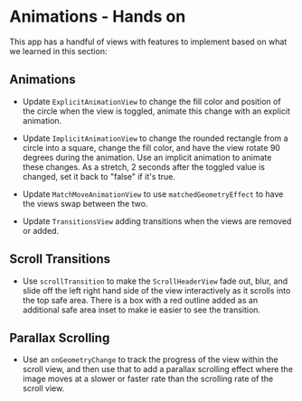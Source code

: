 # Animations - Hands on

This app has a handful of views with features to implement based on what we learned in this section:

## Animations

- Update `ExplicitAnimationView` to change the fill color and position of the circle when the view is toggled, animate this change with an explicit animation.

- Update `ImplicitAnimationView` to change the rounded rectangle from a circle into a square, change the fill color, and have the view rotate 90 degrees during the animation. Use an implicit animation to animate these changes. As a stretch, 2 seconds after the toggled value is changed, set it back to "false" if it's true.

- Update `MatchMoveAnimationView` to use `matchedGeometryEffect` to have the views swap between the two.

- Update `TransitionsView` adding transitions when the views are removed or added.

## Scroll Transitions

- Use `scrollTransition` to make the `ScrollHeaderView` fade out, blur, and slide off the left right hand side of the view interactively as it scrolls into the top safe area. There is a box with a red outline added as an additional safe area inset to make ie easier to see the transition.

## Parallax Scrolling

- Use an `onGeometryChange` to track the progress of the view within the scroll view, and then use that to add a parallax scrolling effect where the image moves at a slower or faster rate than the scrolling rate of the scroll view.
